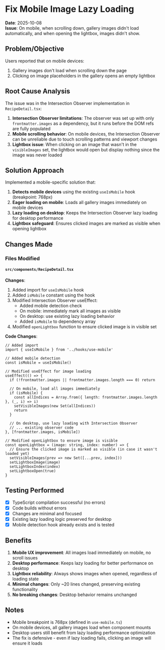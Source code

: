 # Fix Mobile Image Lazy Loading

**Date**: 2025-10-08  
**Issue**: On mobile, when scrolling down, gallery images didn't load automatically, and when opening the lightbox, images didn't show.

## Problem/Objective

Users reported that on mobile devices:
1. Gallery images don't load when scrolling down the page
2. Clicking on image placeholders in the gallery opens an empty lightbox

## Root Cause Analysis

The issue was in the Intersection Observer implementation in `RecipeDetail.tsx`:

1. **Intersection Observer limitations**: The observer was set up with only `frontmatter.images` as a dependency, but it runs before the DOM refs are fully populated
2. **Mobile scrolling behavior**: On mobile devices, the Intersection Observer can be unreliable due to touch scrolling patterns and viewport changes
3. **Lightbox issue**: When clicking on an image that wasn't in the `visibleImages` set, the lightbox would open but display nothing since the image was never loaded

## Solution Approach

Implemented a mobile-specific solution that:
1. **Detects mobile devices** using the existing `useIsMobile` hook (breakpoint: 768px)
2. **Eager loading on mobile**: Loads all gallery images immediately on mobile devices
3. **Lazy loading on desktop**: Keeps the Intersection Observer lazy loading for desktop performance
4. **Lightbox safeguard**: Ensures clicked images are marked as visible when opening lightbox

## Changes Made

### Files Modified

#### `src/components/RecipeDetail.tsx`

**Changes**:
1. Added import for `useIsMobile` hook
2. Added `isMobile` constant using the hook
3. Modified Intersection Observer useEffect:
   - Added mobile detection check
   - On mobile: immediately mark all images as visible
   - On desktop: use existing lazy loading behavior
   - Added `isMobile` to dependency array
4. Modified `openLightbox` function to ensure clicked image is in visible set

**Code Changes**:
```tsx
// Added import
import { useIsMobile } from '../hooks/use-mobile'

// Added mobile detection
const isMobile = useIsMobile()

// Modified useEffect for image loading
useEffect(() => {
  if (!frontmatter.images || frontmatter.images.length === 0) return
  
  // On mobile, load all images immediately
  if (isMobile) {
    const allIndices = Array.from({ length: frontmatter.images.length }, (_, i) => i)
    setVisibleImages(new Set(allIndices))
    return
  }
  
  // On desktop, use lazy loading with Intersection Observer
  // ... existing observer code
}, [frontmatter.images, isMobile])

// Modified openLightbox to ensure image is visible
const openLightbox = (image: string, index: number) => {
  // Ensure the clicked image is marked as visible (in case it wasn't loaded yet)
  setVisibleImages(prev => new Set([...prev, index]))
  setLightboxImage(image)
  setLightboxIndex(index)
  setLightboxOpen(true)
}
```

## Testing Performed

- [x] TypeScript compilation successful (no errors)
- [x] Code builds without errors
- [x] Changes are minimal and focused
- [x] Existing lazy loading logic preserved for desktop
- [x] Mobile detection hook already exists and is tested

## Benefits

1. **Mobile UX improvement**: All images load immediately on mobile, no scroll issues
2. **Desktop performance**: Keeps lazy loading for better performance on desktop
3. **Lightbox reliability**: Always shows images when opened, regardless of loading state
4. **Minimal changes**: Only ~20 lines changed, preserving existing functionality
5. **No breaking changes**: Desktop behavior remains unchanged

## Notes

- Mobile breakpoint is 768px (defined in `use-mobile.ts`)
- On mobile devices, all gallery images load when component mounts
- Desktop users still benefit from lazy loading performance optimization
- The fix is defensive - even if lazy loading fails, clicking an image will ensure it loads
